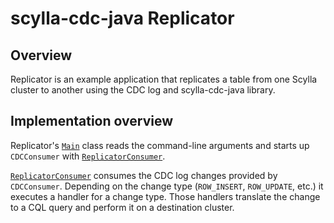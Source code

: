 # scylla-cdc-java Replicator

## Overview

Replicator is an example application that replicates a table from one Scylla cluster to another using the CDC log and scylla-cdc-java library.

## Implementation overview

Replicator's [`Main`](src/main/java/com/scylladb/cdc/replicator/Main.java) class reads the command-line arguments and starts up `CDCConsumer` with [`ReplicatorConsumer`](src/main/java/com/scylladb/cdc/replicator/ReplicatorConsumer.java).

[`ReplicatorConsumer`](src/main/java/com/scylladb/cdc/replicator/ReplicatorConsumer.java) consumes the CDC log changes provided by `CDCConsumer`. Depending on the change type (`ROW_INSERT`, `ROW_UPDATE`, etc.) it executes a handler for a change type. Those handlers translate the change to a CQL query and perform it on a destination cluster.


